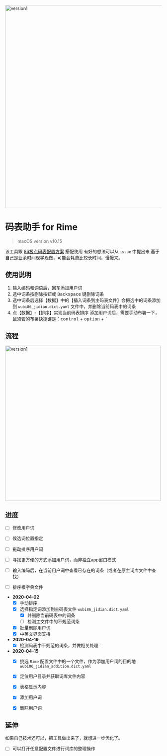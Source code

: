 
<img width="654" alt="version1" src="https://user-images.githubusercontent.com/12215982/79558725-3395ca00-80d7-11ea-9401-ed6a4967eaac.png">

# 码表助手 for Rime
> macOS version v10.15

该工具跟 [86极点码表配置方案](https://github.com/KyleBing/rime-wubi86-jidian) 搭配使用
有好的想法可以从 `issue` 中提出来
基于自己是业余时间现学现做，可能会耗费比较长时间，慢慢来。

## 使用说明
1. 输入编码和词语后，回车添加用户词
2. 选中词条按<kbd>删除</kbd>按钮或 <kbd>Backspace</kbd> 键删除词条
3. 选中词条后选择【数据】中的【插入词条到主码表文件】会把选中的词条添加到 `wubi86_jidian.dict.yaml` 文件中，并删除当前码表中的词条
4. 点【数据】-【排序】实现当前码表排序
添加用户词后，需要手动布署一下，鼠须管的布署快捷键是：<kbd>control</kbd> + <kbd>option</kbd> + <kbd>`</kbd>


## 流程

<img width="500" alt="version1" src="https://user-images.githubusercontent.com/12215982/79714194-9fa84600-8302-11ea-995d-15239ef52c1e.png"/>


## 进度

- [ ] 修改用户词
- [ ] 候选词位置指定
- [ ] 拖动排序用户词
- [ ] 寻找更方便的方式添加用户词，而非独立app窗口模式
- [ ] 输入编码后，在当前用户词中查看已存在的词条（或者在原主词库文件中查找）
- [ ] 排序根字典文件


- **2020-04-22**
    - [x] 手动排序
    - [x] 选择指定词添加到主码表文件 `wubi86_jidian.dict.yaml` 
        - [x] 并删除当前码表中的词条
        - [ ] 检测主文件中的不规范词条
    - [x] 批量删除用户词
    - [x] 中英文界面支持

- **2020-04-19**
    - [x] 检测码表中不规范的词条，并做相关处理 `
    
- **2020-04-15**
    - [x] 挑选 `Rime` 配置文件中的一个文件，作为添加用户词的目的地   `wubi86_jidian_addition.dict.yaml`
    - [x] 定位用户目录并获取词库文件内容
    - [x] 表格显示内容
    - [x] 添加用户词
    - [x] 删除用户词



## 延伸
如果自己技术还可以，把工具做出来了，就想进一步优化了。

- [ ]  可以打开任意配置文件进行词库的整理操作
